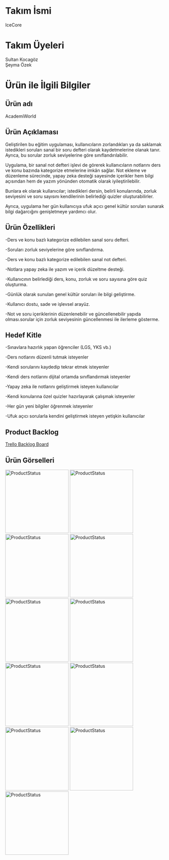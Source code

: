 # Takım İsmi   
IceCore   
# Takım Üyeleri   
Sultan Kocagöz   
Şeyma Özek   
# Ürün ile İlgili Bilgiler   
## Ürün adı   
AcademiWorld   
## Ürün Açıklaması   
Geliştirilen bu eğitim uygulaması, kullanıcıların zorlandıkları ya da saklamak istedikleri soruları sanal bir soru defteri olarak kaydetmelerine olanak tanır. Ayrıca, bu sorular zorluk seviyelerine göre sınıflandırılabilir.   

Uygulama, bir sanal not defteri işlevi de görerek kullanıcıların notlarını ders ve konu bazında kategorize etmelerine imkân sağlar. Not ekleme ve düzenleme sürecinde, yapay zeka desteği sayesinde içerikler hem bilgi açısından hem de yazım yönünden otomatik olarak iyileştirilebilir.

Bunlara ek olarak kullanıcılar; istedikleri dersin, belirli konularında, zorluk seviyesini ve soru sayısını kendilerinin belirlediği quizler oluşturabilirler.

Ayrıca, uygulama her gün kullanıcıya ufuk açıcı genel kültür soruları sunarak bilgi dağarcığını genişletmeye yardımcı olur.
## Ürün Özellikleri   
-Ders ve konu bazlı kategorize edilebilen sanal soru defteri.

-Soruları zorluk seviyelerine göre sınıflandırma.

-Ders ve konu bazlı kategorize edilebilen sanal not defteri.

-Notlara yapay zeka ile yazım ve içerik düzeltme desteği.

-Kullanıcının belirlediği ders, konu, zorluk ve soru sayısına göre quiz oluşturma.

-Günlük olarak sunulan genel kültür soruları ile bilgi geliştirme.

-Kullanıcı dostu, sade ve işlevsel arayüz.

-Not ve soru içeriklerinin düzenlenebilir ve güncellenebilir yapıda olması.sorular için zorluk seviyesinin güncellenmesi ile ilerleme gösterme.

## Hedef Kitle   
-Sınavlara hazırlık yapan öğrenciler (LGS, YKS vb.)

-Ders notlarını düzenli tutmak isteyenler

-Kendi sorularını kaydedip tekrar etmek isteyenler

-Kendi ders notlarını dijital ortamda sınıflandırmak isteyenler

-Yapay zeka ile notlarını geliştirmek isteyen kullanıcılar

-Kendi konularına özel quizler hazırlayarak çalışmak isteyenler

-Her gün yeni bilgiler öğrenmek isteyenler

-Ufuk açıcı sorularla kendini geliştirmek isteyen yetişkin kullanıcılar

## Product Backlog   
[Trello Backlog Board](https://trello.com/b/YE8wi78c/hackathon2025)

## Ürün Görselleri   
<img src="Images/ps1.png" alt="ProductStatus" width="200"/>
<img src="Images/ps2.png" alt="ProductStatus" width="200"/>
<img src="Images/ps3.png" alt="ProductStatus" width="200"/>
<img src="Images/ps4.png" alt="ProductStatus" width="200"/>
<img src="Images/ps5.png" alt="ProductStatus" width="200"/>
<img src="Images/ps6.png" alt="ProductStatus" width="200"/>
<img src="Images/ps7.png" alt="ProductStatus" width="200"/>
<img src="Images/ps8.png" alt="ProductStatus" width="200"/>
<img src="Images/ps9.png" alt="ProductStatus" width="200"/>
<img src="Images/ps10.png" alt="ProductStatus" width="200"/>
<img src="Images/ps11.png" alt="ProductStatus" width="200"/>



